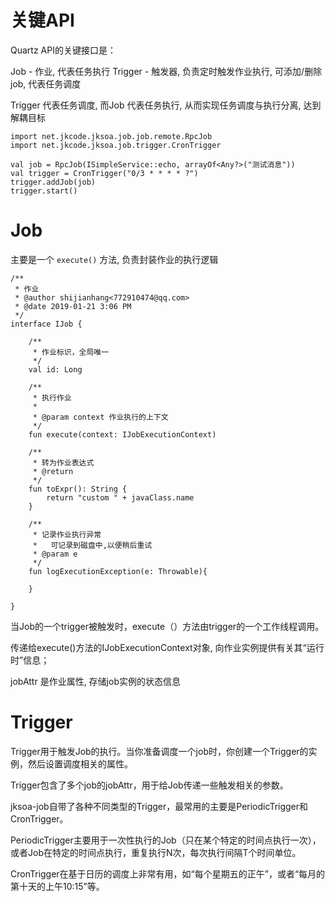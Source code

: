 # 关键API
Quartz API的关键接口是：

Job - 作业, 代表任务执行
Trigger - 触发器, 负责定时触发作业执行, 可添加/删除job, 代表任务调度

Trigger 代表任务调度, 而Job 代表任务执行, 从而实现任务调度与执行分离, 达到解耦目标

```
import net.jkcode.jksoa.job.job.remote.RpcJob
import net.jkcode.jksoa.job.trigger.CronTrigger

val job = RpcJob(ISimpleService::echo, arrayOf<Any?>("测试消息"))
val trigger = CronTrigger("0/3 * * * * ?")
trigger.addJob(job)
trigger.start()
```


# Job

主要是一个 `execute()` 方法, 负责封装作业的执行逻辑

```
/**
 * 作业
 * @author shijianhang<772910474@qq.com>
 * @date 2019-01-21 3:06 PM
 */
interface IJob {

    /**
     * 作业标识，全局唯一
     */
    val id: Long

    /**
     * 执行作业
     *
     * @param context 作业执行的上下文
     */
    fun execute(context: IJobExecutionContext)

    /**
     * 转为作业表达式
     * @return
     */
    fun toExpr(): String {
        return "custom " + javaClass.name
    }

    /**
     * 记录作业执行异常
     *   可记录到磁盘中,以便稍后重试
     * @param e
     */
    fun logExecutionException(e: Throwable){

    }

}
```


当Job的一个trigger被触发时，execute（）方法由trigger的一个工作线程调用。

传递给execute()方法的IJobExecutionContext对象, 向作业实例提供有关其“运行时”信息；

jobAttr 是作业属性, 存储job实例的状态信息


# Trigger

Trigger用于触发Job的执行。当你准备调度一个job时，你创建一个Trigger的实例，然后设置调度相关的属性。

Trigger包含了多个job的jobAttr，用于给Job传递一些触发相关的参数。

jksoa-job自带了各种不同类型的Trigger，最常用的主要是PeriodicTrigger和CronTrigger。

PeriodicTrigger主要用于一次性执行的Job（只在某个特定的时间点执行一次），或者Job在特定的时间点执行，重复执行N次，每次执行间隔T个时间单位。

CronTrigger在基于日历的调度上非常有用，如“每个星期五的正午”，或者“每月的第十天的上午10:15”等。




